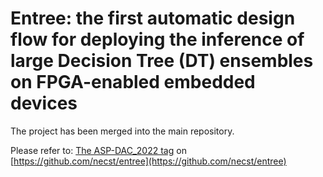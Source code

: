 # Entree: the first automatic design flow for deploying the inference of large Decision Tree (DT) ensembles on FPGA-enabled embedded devices

The project has been merged into the main repository.

Please refer to: [The ASP-DAC_2022 tag](https://github.com/necst/entree/tree/ASP-DAC_2022) on [https://github.com/necst/entree](https://github.com/necst/entree)
